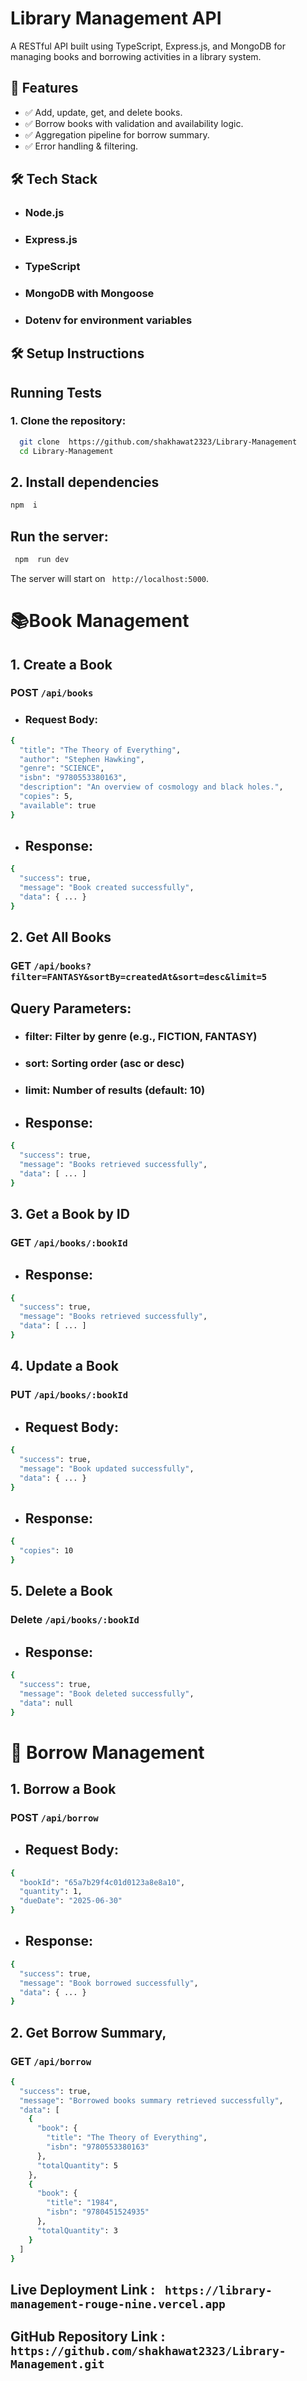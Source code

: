 
# Library Management API

A RESTful API built using TypeScript, Express.js, and MongoDB for managing books and borrowing activities in a library system.

## 🚀 Features

- ✅ Add, update, get, and delete books.
- ✅ Borrow books with validation and availability logic.
- ✅ Aggregation pipeline for borrow summary.
- ✅ Error handling & filtering.



## 🛠️ Tech Stack

-  ### Node.js
- ### Express.js
- ### TypeScript
- ### MongoDB with Mongoose
-  ### Dotenv for environment variables


 ## 🛠️ Setup Instructions

 
## Running Tests

 ###	1. Clone the repository:

```bash
  git clone  https://github.com/shakhawat2323/Library-Management
  cd Library-Management
```

## 2. Install dependencies

```bash
npm  i
```

## Run the server:

```bash
 npm  run dev
```


The server will start on ` http://localhost:5000`. 


# 📚Book Management

## 1. Create a Book

### POST `/api/books`

* ### Request Body:

```bash
{
  "title": "The Theory of Everything",
  "author": "Stephen Hawking",
  "genre": "SCIENCE",
  "isbn": "9780553380163",
  "description": "An overview of cosmology and black holes.",
  "copies": 5,
  "available": true
}

```

- ##  Response:

```bash
{
  "success": true,
  "message": "Book created successfully",
  "data": { ... }
}

```

## 2. Get All Books

### GET `/api/books?filter=FANTASY&sortBy=createdAt&sort=desc&limit=5`

## Query Parameters:

- ### filter: Filter by genre (e.g., FICTION, FANTASY)

- ### sort: Sorting order (asc or desc)

- ### limit: Number of results (default: 10)


- ## Response:

```bash
{
  "success": true,
  "message": "Books retrieved successfully",
  "data": [ ... ]
}
```

##  3. Get a Book by ID


### GET  `/api/books/:bookId`

- ## Response:

```bash
{
  "success": true,
  "message": "Books retrieved successfully",
  "data": [ ... ]
}
```

## 4. Update a Book

### PUT `/api/books/:bookId`

- ## Request Body:

```bash
{
  "success": true,
  "message": "Book updated successfully",
  "data": { ... }
}

```

- ## Response:

```bash
{
  "copies": 10
}

```

## 5. Delete a Book
### Delete  `/api/books/:bookId`

- ## Response:

```bash
{
  "success": true,
  "message": "Book deleted successfully",
  "data": null
}
```

# 🔄 Borrow Management

## 1. Borrow a Book

### POST `/api/borrow`


- ## Request Body:

```bash
{
  "bookId": "65a7b29f4c01d0123a8e8a10",
  "quantity": 1,
  "dueDate": "2025-06-30"
}
```


- ## Response:

```bash
{
  "success": true,
  "message": "Book borrowed successfully",
  "data": { ... }
}
 ```



## 2. Get Borrow Summary,

### GET `/api/borrow`

```bash
{
  "success": true,
  "message": "Borrowed books summary retrieved successfully",
  "data": [
    {
      "book": {
        "title": "The Theory of Everything",
        "isbn": "9780553380163"
      },
      "totalQuantity": 5
    },
    {
      "book": {
        "title": "1984",
        "isbn": "9780451524935"
      },
      "totalQuantity": 3
    }
  ]
}

```

## Live Deployment Link  :  ` https://library-management-rouge-nine.vercel.app`

## GitHub Repository Link : ` https://github.com/shakhawat2323/Library-Management.git `
